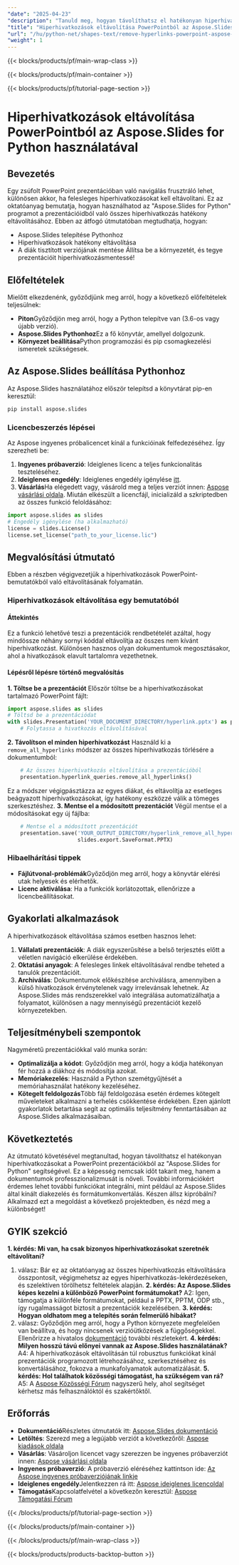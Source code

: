 ```yaml
---
"date": "2025-04-23"
"description": "Tanuld meg, hogyan távolíthatsz el hatékonyan hiperhivatkozásokat a PowerPoint prezentációkból az Aspose.Slides Pythonhoz segítségével. Tegyél diáidat egyszerűsítetté ezzel a lépésről lépésre szóló útmutatóval."
"title": "Hiperhivatkozások eltávolítása PowerPointból az Aspose.Slides használatával Pythonban | Átfogó útmutató"
"url": "/hu/python-net/shapes-text/remove-hyperlinks-powerpoint-aspose-slides-python/"
"weight": 1
---
```


{{< blocks/products/pf/main-wrap-class >}}

{{< blocks/products/pf/main-container >}}

{{< blocks/products/pf/tutorial-page-section >}}
# Hiperhivatkozások eltávolítása PowerPointból az Aspose.Slides for Python használatával
## Bevezetés
Egy zsúfolt PowerPoint prezentációban való navigálás frusztráló lehet, különösen akkor, ha felesleges hiperhivatkozásokat kell eltávolítani. Ez az oktatóanyag bemutatja, hogyan használhatod az "Aspose.Slides for Python" programot a prezentációidból való összes hiperhivatkozás hatékony eltávolításához.
Ebben az átfogó útmutatóban megtudhatja, hogyan:
- Aspose.Slides telepítése Pythonhoz
- Hiperhivatkozások hatékony eltávolítása
- A diák tisztított verziójának mentése
Állítsa be a környezetét, és tegye prezentációit hiperhivatkozásmentessé!
## Előfeltételek
Mielőtt elkezdenénk, győződjünk meg arról, hogy a következő előfeltételek teljesülnek:
- **Piton**Győződjön meg arról, hogy a Python telepítve van (3.6-os vagy újabb verzió).
- **Aspose.Slides Pythonhoz**Ez a fő könyvtár, amellyel dolgozunk.
- **Környezet beállítása**Python programozási és pip csomagkezelési ismeretek szükségesek.
## Az Aspose.Slides beállítása Pythonhoz
Az Aspose.Slides használatához először telepítsd a könyvtárat pip-en keresztül:
```bash
pip install aspose.slides
```
### Licencbeszerzés lépései
Az Aspose ingyenes próbalicencet kínál a funkcióinak felfedezéséhez. Így szerezheti be:
1. **Ingyenes próbaverzió**: Ideiglenes licenc a teljes funkcionalitás teszteléséhez.
2. **Ideiglenes engedély**: Ideiglenes engedély igénylése [itt](https://purchase.aspose.com/temporary-license/).
3. **Vásárlás**Ha elégedett vagy, vásárold meg a teljes verziót innen: [Aspose vásárlási oldala](https://purchase.aspose.com/buy).
Miután elkészült a licencfájl, inicializáld a szkriptedben az összes funkció feloldásához:
```python
import aspose.slides as slides
# Engedély igénylése (ha alkalmazható)
license = slides.License()
license.set_license("path_to_your_license.lic")
```
## Megvalósítási útmutató
Ebben a részben végigvezetjük a hiperhivatkozások PowerPoint-bemutatókból való eltávolításának folyamatán.
### Hiperhivatkozások eltávolítása egy bemutatóból
#### Áttekintés
Ez a funkció lehetővé teszi a prezentációk rendbetételét azáltal, hogy mindössze néhány sornyi kóddal eltávolítja az összes nem kívánt hiperhivatkozást. Különösen hasznos olyan dokumentumok megosztásakor, ahol a hivatkozások elavult tartalomra vezethetnek.
#### Lépésről lépésre történő megvalósítás
**1. Töltse be a prezentációt**
Először töltse be a hiperhivatkozásokat tartalmazó PowerPoint fájlt:
```python
import aspose.slides as slides
# Töltsd be a prezentációdat
with slides.Presentation('YOUR_DOCUMENT_DIRECTORY/hyperlink.pptx') as presentation:
    # Folytassa a hivatkozás eltávolításával
```
**2. Távolítson el minden hiperhivatkozást**
Használd ki a `remove_all_hyperlinks` módszer az összes hiperhivatkozás törlésére a dokumentumból:
```python
    # Az összes hiperhivatkozás eltávolítása a prezentációból
    presentation.hyperlink_queries.remove_all_hyperlinks()
```
Ez a módszer végigpásztázza az egyes diákat, és eltávolítja az esetleges beágyazott hiperhivatkozásokat, így hatékony eszközzé válik a tömeges szerkesztéshez.
**3. Mentse el a módosított prezentációt**
Végül mentse el a módosításokat egy új fájlba:
```python
    # Mentse el a módosított prezentációt
    presentation.save('YOUR_OUTPUT_DIRECTORY/hyperlink_remove_all_hyperlinks_out.pptx',
                      slides.export.SaveFormat.PPTX)
```
### Hibaelhárítási tippek
- **Fájlútvonal-problémák**Győződjön meg arról, hogy a könyvtár elérési utak helyesek és elérhetők.
- **Licenc aktiválása**: Ha a funkciók korlátozottak, ellenőrizze a licencbeállításokat.
## Gyakorlati alkalmazások
A hiperhivatkozások eltávolítása számos esetben hasznos lehet:
1. **Vállalati prezentációk**: A diák egyszerűsítése a belső terjesztés előtt a véletlen navigáció elkerülése érdekében.
2. **Oktatási anyagok**: A felesleges linkek eltávolításával rendbe teheted a tanulók prezentációit.
3. **Archiválás**: Dokumentumok előkészítése archiválásra, amennyiben a külső hivatkozások érvénytelenek vagy irrelevánsak lehetnek.
Az Aspose.Slides más rendszerekkel való integrálása automatizálhatja a folyamatot, különösen a nagy mennyiségű prezentációt kezelő környezetekben.
## Teljesítménybeli szempontok
Nagyméretű prezentációkkal való munka során:
- **Optimalizálja a kódot**: Győződjön meg arról, hogy a kódja hatékonyan fér hozzá a diákhoz és módosítja azokat.
- **Memóriakezelés**: Használd a Python szemétgyűjtését a memóriahasználat hatékony kezeléséhez.
- **Kötegelt feldolgozás**Több fájl feldolgozása esetén érdemes kötegelt műveleteket alkalmazni a terhelés csökkentése érdekében.
Ezen ajánlott gyakorlatok betartása segít az optimális teljesítmény fenntartásában az Aspose.Slides alkalmazásaiban.
## Következtetés
Az útmutató követésével megtanultad, hogyan távolíthatsz el hatékonyan hiperhivatkozásokat a PowerPoint prezentációkból az "Aspose.Slides for Python" segítségével. Ez a képesség nemcsak időt takarít meg, hanem a dokumentumok professzionalizmusát is növeli. További információkért érdemes lehet további funkciókat integrálni, mint például az Aspose.Slides által kínált diakezelés és formátumkonvertálás.
Készen állsz kipróbálni? Alkalmazd ezt a megoldást a következő projektedben, és nézd meg a különbséget!
## GYIK szekció
**1. kérdés: Mi van, ha csak bizonyos hiperhivatkozásokat szeretnék eltávolítani?**
1. válasz: Bár ez az oktatóanyag az összes hiperhivatkozás eltávolítására összpontosít, végigmehetsz az egyes hiperhivatkozás-lekérdezéseken, és szelektíven törölhetsz feltételek alapján.
**2. kérdés: Az Aspose.Slides képes kezelni a különböző PowerPoint formátumokat?**
A2: Igen, támogatja a különféle formátumokat, például a PPTX, PPTM, ODP stb., így rugalmasságot biztosít a prezentációk kezelésében.
**3. kérdés: Hogyan oldhatom meg a telepítés során felmerülő hibákat?**
3. válasz: Győződjön meg arról, hogy a Python környezete megfelelően van beállítva, és hogy nincsenek verzióütközések a függőségekkel. Ellenőrizze a hivatalos [dokumentáció](https://reference.aspose.com/slides/python-net/) további részletekért.
**4. kérdés: Milyen hosszú távú előnyei vannak az Aspose.Slides használatának?**
A4: A hiperhivatkozások eltávolításán túl robusztus funkciókat kínál prezentációk programozott létrehozásához, szerkesztéséhez és konvertálásához, fokozva a munkafolyamatok automatizálását.
**5. kérdés: Hol találhatok közösségi támogatást, ha szükségem van rá?**
A5: A [Aspose Közösségi Fórum](https://forum.aspose.com/c/slides/11) nagyszerű hely, ahol segítséget kérhetsz más felhasználóktól és szakértőktől.
## Erőforrás
- **Dokumentáció**Részletes útmutatók itt: [Aspose.Slides dokumentáció](https://reference.aspose.com/slides/python-net/)
- **Letöltés**: Szerezd meg a legújabb verziót a következőről: [Aspose kiadások oldala](https://releases.aspose.com/slides/python-net/)
- **Vásárlás**: Vásároljon licencet vagy szerezzen be ingyenes próbaverziót innen: [Aspose vásárlási oldala](https://purchase.aspose.com/buy)
- **Ingyenes próbaverzió**: A próbaverzió eléréséhez kattintson ide: [Az Aspose ingyenes próbaverziójának linkje](https://releases.aspose.com/slides/python-net/)
- **Ideiglenes engedély**Jelentkezzen rá itt: [Aspose ideiglenes licencoldal](https://purchase.aspose.com/temporary-license/)
- **Támogatás**Kapcsolatfelvétel a következőn keresztül: [Aspose Támogatási Fórum](https://forum.aspose.com/c/slides/11)

{{< /blocks/products/pf/tutorial-page-section >}}

{{< /blocks/products/pf/main-container >}}

{{< /blocks/products/pf/main-wrap-class >}}

{{< blocks/products/products-backtop-button >}}